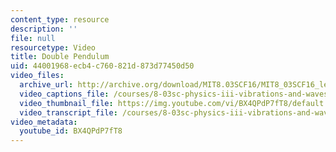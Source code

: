 ```yaml
---
content_type: resource
description: ''
file: null
resourcetype: Video
title: Double Pendulum
uid: 44001968-ecb4-c760-821d-873d77450d50
video_files:
  archive_url: http://archive.org/download/MIT8.03SCF16/MIT8_03SCF16_lec04_300k.mp4
  video_captions_file: /courses/8-03sc-physics-iii-vibrations-and-waves-fall-2016/8a3a1909fcf85fd3aaff2fdd870b45a7_BX4QPdP7fT8.vtt
  video_thumbnail_file: https://img.youtube.com/vi/BX4QPdP7fT8/default.jpg
  video_transcript_file: /courses/8-03sc-physics-iii-vibrations-and-waves-fall-2016/5c7b16bbaf507c9ed6cc95b6616a4977_BX4QPdP7fT8.pdf
video_metadata:
  youtube_id: BX4QPdP7fT8
---
```

